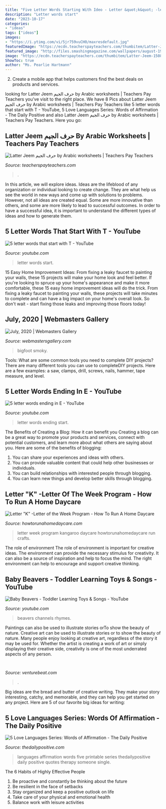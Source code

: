 ```yaml
---
title: "Five Letter Words Starting With Ideo - Letter &quot;k&quot; -letter Of The Week Program"
description: "Letter words start"
date: "2023-10-17"
categories:
- "ideas"
tags: ["ideas"]
images:
- "https://i.ytimg.com/vi/5jr759vuCH0/maxresdefault.jpg"
featuredImage: "https://ecdn.teacherspayteachers.com/thumbitem/Latter-Jeem-حرف-الجيم-3449832-1508514362/original-3449832-1.jpg"
featured_image: "http://files.smashingmagazine.com/wallpapers/august-19/smoky-mountain-bigfoot-conference/nocal/aug-19-smoky-mountain-bigfoot-conference-nocal-1366x768.jpg"
image: "https://ecdn.teacherspayteachers.com/thumbitem/Latter-Jeem-حرف-الجيم-3449832-1508514362/original-3449832-1.jpg"
ShowToc: true
author: "Ms. Pearlie Hartmann"
---
```



2. Create a mobile app that helps customers find the best deals on products and services.

	

		
looking for Latter Jeem حرف الجيم by Arabic worksheets | Teachers Pay Teachers you've visit to the right place. We have 8 Pics about Latter Jeem حرف الجيم by Arabic worksheets | Teachers Pay Teachers like 5 letter words that start with T - YouTube, 5 Love Languages Series: Words of Affirmation - The Daily Positive and also Latter Jeem حرف الجيم by Arabic worksheets | Teachers Pay Teachers. Here you go:
		
    
## Latter Jeem حرف الجيم By Arabic Worksheets | Teachers Pay Teachers

<img loading=lazy src="https://ecdn.teacherspayteachers.com/thumbitem/Latter-Jeem-حرف-الجيم-3449832-1508514362/original-3449832-1.jpg" onerror="this.onerror=null;this.src='https://tse2.mm.bing.net/th?id=OIP.Rjmb5BUhxlnBnTQVPlPGegAAAA&amp;pid=15.1';" alt="Latter Jeem حرف الجيم by Arabic worksheets | Teachers Pay Teachers">

_Source: teacherspayteachers.com_

>. 

	

In this article, we will explore ideas. Ideas are the lifeblood of any organization or individual looking to create change. They are what help us see the world in new ways and come up with solutions to problems. However, not all ideas are created equal. Some are more innovative than others, and some are more likely to lead to successful outcomes. In order to have a successful idea, it is important to understand the different types of ideas and how to generate them.

    
## 5 Letter Words That Start With T - YouTube

<img loading=lazy src="https://i.ytimg.com/vi/RkVe3InnNAc/maxresdefault.jpg" onerror="this.onerror=null;this.src='https://tse1.mm.bing.net/th?id=OIP.UYjAQgxibA9_2K1zt-Ff3gHaEK&amp;pid=15.1';" alt="5 letter words that start with T - YouTube">

_Source: youtube.com_

>letter words start. 

	

15 Easy Home Improvement Ideas: From fixing a leaky faucet to painting your walls, these 15 projects will make your home look and feel better.
If you're looking to spruce up your home's appearance and make it more comfortable, these 15 easy home improvement ideas will do the trick. From fixing a leaky faucet to painting your walls, these projects will take minutes to complete and can have a big impact on your home's overall look. So don't wait - start fixing those leaks and improving those floors today!

    
## July, 2020 | Webmasters Gallery

<img loading=lazy src="http://files.smashingmagazine.com/wallpapers/august-19/smoky-mountain-bigfoot-conference/nocal/aug-19-smoky-mountain-bigfoot-conference-nocal-1366x768.jpg" onerror="this.onerror=null;this.src='https://tse1.mm.bing.net/th?id=OIP.TIU-vN1X9FldQI_A78UaYwHaEK&amp;pid=15.1';" alt="July, 2020 | Webmasters Gallery">

_Source: webmastersgallery.com_

>bigfoot smoky. 

	

Tools: What are some common tools you need to complete DIY projects?
There are many different tools you can use to completeDIY projects. Here are a few examples: a saw, clamps, drill, screws, nails, hammer, tape measure, and level.

    
## 5 Letter Words Ending In E - YouTube

<img loading=lazy src="https://i.ytimg.com/vi/5jr759vuCH0/maxresdefault.jpg" onerror="this.onerror=null;this.src='https://tse4.mm.bing.net/th?id=OIP.4ua-4-1ZRXo1BgJX7NmAUgHaEK&amp;pid=15.1';" alt="5 letter words ending in E - YouTube">

_Source: youtube.com_

>letter words ending start. 

	

The Benefits of Creating a Blog: How it can benefit you
Creating a blog can be a great way to promote your products and services, connect with potential customers, and learn more about what others are saying about you. Here are some of the benefits of blogging:
1. You can share your experiences and ideas with others.
2. You can provide valuable content that could help other businesses or individuals.
3. You can build relationships with interested people through blogging.
4. You can learn new things and develop better skills through blogging.

    
## Letter &quot;K&quot; -Letter Of The Week Program - How To Run A Home Daycare

<img loading=lazy src="http://www.howtorunahomedaycare.com/uploads/letter-K.jpg.jpg" onerror="this.onerror=null;this.src='https://tse3.mm.bing.net/th?id=OIP.3LmesA05PGUyLsuDm772MAHaI8&amp;pid=15.1';" alt="Letter &quot;K&quot; -Letter of the Week Program - How To Run A Home Daycare">

_Source: howtorunahomedaycare.com_

>letter week program kangaroo daycare howtorunahomedaycare run crafts. 

	

The role of environment
The role of environment is important for creative ideas. The environment can provide the necessary stimulus for creativity. It can also be a source of inspiration and help to focus the mind. The right environment can help to encourage and support creative thinking.

    
## Baby Beavers - Toddler Learning Toys &amp; Songs - YouTube

<img loading=lazy src="https://yt3.ggpht.com/a/AATXAJwHeQV5wLT1FnSI2oJfkBoeUapQvESTumppauQ8=s900-c-k-c0xffffffff-no-rj-mo" onerror="this.onerror=null;this.src='https://tse2.mm.bing.net/th?id=OIP.UbRjapUdRudefE9rCFOxewHaHa&amp;pid=15.1';" alt="Baby Beavers - Toddler Learning Toys &amp; Songs - YouTube">

_Source: youtube.com_

>beavers channels rhymes. 

	

Paintings can also be used to illustrate stories orTo show the beauty of nature.
Creative art can be used to illustrate stories or to show the beauty of nature. Many people enjoy looking at creative art, regardless of the story it may be used for. Whether the artist is creating a work of art or simply displaying their creative side, creativity is one of the most underrated aspects of any person.

    
## 

<img loading=lazy src="https://venturebeat.com/wp-content/uploads/2018/09/IMG_20180903_100317.jpg?w=664" onerror="this.onerror=null;this.src='https://tse4.mm.bing.net/th?id=OIP.RDcB-YLVyI_c210PUJidMgHaGr&amp;pid=15.1';" alt="">

_Source: venturebeat.com_

>. 

	

Big ideas are the bread and butter of creative writing. They make your story interesting, catchy, and memorable, and they can help you get started on any project. Here are 5 of our favorite big ideas for writing:

    
## 5 Love Languages Series: Words Of Affirmation - The Daily Positive

<img loading=lazy src="http://thedailypositive.com/wp-content/uploads/2016/06/Love_Lenguage-745x1024.jpg" onerror="this.onerror=null;this.src='https://tse3.mm.bing.net/th?id=OIP.Qy1SF4ZaJuu6EFtXYGJPzgHaKL&amp;pid=15.1';" alt="5 Love Languages Series: Words of Affirmation - The Daily Positive">

_Source: thedailypositive.com_

>languages affirmation words five printable series thedailypositive daily positive quotes therapy someone single. 

	

The 6 Habits of Highly Effective People
1. Be proactive and constantly be thinking about the future 
2. Be resilient in the face of setbacks 
3. Stay organized and keep a positive outlook on life 
4. Take care of your physical and emotional health 
5. Balance work with leisure activities 

